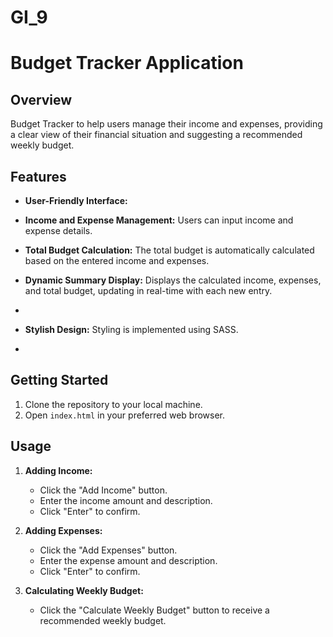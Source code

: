 # GI_9
# Budget Tracker Application

## Overview
Budget Tracker to help users manage their income and expenses, providing a clear view of their financial situation and suggesting a recommended weekly budget.

## Features
- **User-Friendly Interface:** 

- **Income and Expense Management:** Users can input income and expense details.

- **Total Budget Calculation:** The total budget is automatically calculated based on the entered income and expenses.

- **Dynamic Summary Display:** Displays the calculated income, expenses, and total budget, updating in real-time with each new entry.
- 
- **Stylish Design:** Styling is implemented using SASS.
- 
## Getting Started
1. Clone the repository to your local machine.
2. Open `index.html` in your preferred web browser.

## Usage
1. **Adding Income:**
   - Click the "Add Income" button.
   - Enter the income amount and description.
   - Click "Enter" to confirm.

2. **Adding Expenses:**
   - Click the "Add Expenses" button.
   - Enter the expense amount and description.
   - Click "Enter" to confirm.

3. **Calculating Weekly Budget:**
   - Click the "Calculate Weekly Budget" button to receive a recommended weekly budget.
